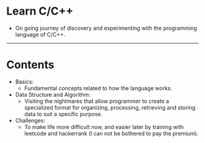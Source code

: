 <!-- markdownlint-disable MD025 MD013 -->

# Learn C/C++

- On going journey of discovery and experimenting with the programming language of C/C++.

---

# Contents

- Basics:
  - Fundamental concepts related to how the language works.
- Data Structure and Algorithm:
  - Visiting the nightmares that allow programmer to create a specialized format for organizing, processing, retrieving and storing data to suit a specific purpose.
- Challenges:
  - To make life more difficult now, and easier later by training with leetcode and hackerrank (I can not be bothered to pay the premium).
